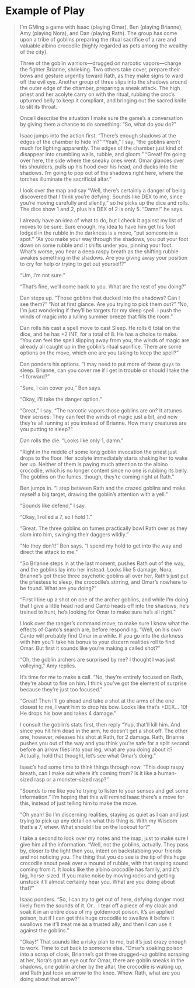 # Example of Play

> I’m GMing a game with Isaac \(playing Omar\), Ben \(playing Brianne\), Amy \(playing Nora\), and Dan \(playing Rath\). The group has come upon a tribe of goblins preparing the ritual sacrifice of a rare and valuable albino crocodile \(highly regarded as pets among the wealthy of the city\).
>
> Three of the goblin warriors—drugged on narcotic vapors—charge the fighter Brianne, shrieking. Two others take cover, prepare their bows and gesture urgently toward Rath, as they make signs to ward off the evil eye. Another group of three slips into the shadows around the outer edge of the chamber, preparing a sneak attack. The high priest and her acolyte carry on with the ritual, rubbing the croc’s upturned belly to keep it compliant, and bringing out the sacred knife to slit its throat.
>
> Once I describe the situation I make sure the game’s a conversation by giving them a chance to do something: “So, what do you do?”
>
> Isaac jumps into the action first. “There’s enough shadows at the edges of the chamber to hide in?” “Yeah,” I say, “the goblins aren’t much for lighting apparently. The edges of the chamber just kind of disappear into crumbling walls, rubble, and gloom.” “Great\! I’m going over here, the side where the sneaky ones went. Omar glances over his shoulders, pulls up his hood over his head, and ducks into the shadows. I’m going to pop out of the shadows right here, where the torches illuminate the sacrificial altar.”
>
> I look over the map and say “Well, there’s certainly a danger of being discovered that I think you’re defying. Sounds like DEX to me, since you’re moving carefully and silently,” so he picks up the dice and rolls. The dice show 1 and 2, plus his DEX of 2 is only 5. “Damn\!” he says.
>
> I already have an idea of what to do, but I check it against my list of moves to be sure. Sure enough, my idea to have him get his foot lodged in the rubble in the darkness is a move, “put someone in a spot.” “As you make your way through the shadows, you put your foot down on some rubble and it shifts under you, pinning your foot. What’s worse, you hear a deep raspy breath as the shifting rubble awakes something in the shadows. Are you giving away your position to cry for help or trying to get out yourself?”
>
> “Um, I’m not sure.”
>
> “That’s fine, we’ll come back to you. What are the rest of you doing?”
>
> Dan steps up. “Those goblins that ducked into the shadows? Can I see them?” “Not at first glance. Are you trying to pick them out?” “No, I’m just wondering if they’ll be targets for my sleep spell. I push the winds of magic into a lulling summer breeze that fills the room.”
>
> Dan rolls his cast a spell move to cast Sleep. He rolls 6 total on the dice, and he has +2 INT, for a total of 8. He has a choice to make. “You can feel the spell slipping away from you, the winds of magic are already all caught up in the goblin’s ritual sacrifice. There are some options on the move, which one are you taking to keep the spell?”
>
> Dan ponders his options. “I may need to put more of these guys to sleep. Brianne, can you cover me if I get in trouble or should I take the -1 forward?”
>
> “Sure, I can cover you,” Ben says.
>
> “Okay, I’ll take the danger option.”
>
> “Great,” I say. “The narcotic vapors those goblins are on? It attunes their senses: They can feel the winds of magic just a bit, and now they’re all running at you instead of Brianne. How many creatures are you putting to sleep?”
>
> Dan rolls the die. “Looks like only 1, damn.”
>
> “Right in the middle of some long goblin invocation the priest just drops to the floor. Her acolyte immediately starts shaking her to wake her up. Neither of them is paying much attention to the albino crocodile, which is no longer content since no one is rubbing its belly. The goblins on the fumes, though, they’re coming right at Rath.”
>
> Ben jumps in. “I step between Rath and the crazed goblins and make myself a big target, drawing the goblin’s attention with a yell.”
>
> “Sounds like defend,” I say.
>
> “Okay, I rolled a 7, so I hold 1.”
>
> “Great. The three goblins on fumes practically bowl Rath over as they slam into him, swinging their daggers wildly.”
>
> “No they don’t\!” Ben says. “I spend my hold to get into the way and direct the attack to me.”
>
> “So Brianne steps in at the last moment, pushes Rath out of the way, and the goblins lay into her instead. Looks like 5 damage. Nora, Brianne’s got these three psychotic goblins all over her, Rath’s just put the priestess to sleep, the crocodile’s stirring, and Omar’s nowhere to be found. What are you doing?”
>
> “First I line up a shot on one of the archer goblins, and while I’m doing that I give a little head nod and Canto heads off into the shadows, he’s trained to hunt, he’s looking for Omar to make sure he’s all right.”
>
> I look over the ranger’s command move, to make sure I know what the effects of Canto’s search are, before responding. “Well, on his own Canto will probably find Omar in a while. If you go into the darkness with him you’ll take his bonus to your discern realities roll to find Omar. But first it sounds like you’re making a called shot?”
>
> “Oh, the goblin archers are surprised by me? I thought I was just volleying,” Amy replies.
>
> It’s time for me to make a call. “No, they’re entirely focused on Rath, they’re about to fire on him. I think you’ve got the element of surprise because they’re just too focused.”
>
> “Great\! Then I’ll go ahead and take a shot at the arms of the one closest to me, I want him to drop his bow. Looks like that’s +DEX… 10\! He drops his bow and takes 4 damage.”
>
> I consult the goblin’s stats first, then reply “Yup, that’ll kill him. And since you hit him dead in the arm, he doesn’t get a shot off. The other one, however, releases his shot at Rath, for 2 damage. Rath, Brianne pushes you out of the way and you think you’re safe for a split second before an arrow flies into your leg, what are you doing about it? Actually, hold that thought, let’s see what Omar’s doing.”
>
> Isaac’s had some time to think things through now. “This deep raspy breath, can I make out where it’s coming from? Is it like a human-sized rasp or a monster-sized rasp?”
>
> “Sounds to me like you’re trying to listen to your senses and get some information.” I’m hoping that this will remind Isaac there’s a move for this, instead of just telling him to make the move.
>
> “Oh yeah\! So I’m discerning realities, staying as quiet as I can and just trying to pick up any detail on what this thing is. With my Wisdom that’s a 7, whew. What should I be on the lookout for?”
>
> I take a second to look over my notes and the map, just to make sure I give him all the information. “Well, not the goblins, actually. They pass by, closer to the light then you, intent on backstabbing your friends and not noticing you. The thing that you do see is the tip of this huge crocodile snout peak over a mound of rubble, with that rasping sound coming from it. It looks like the albino crocodile has family, and it’s big, horse-sized. If you make noise by moving rocks and getting unstuck it’ll almost certainly hear you. What are you doing about that?”
>
> Isaac ponders. “So, I can try to get out of here, defying danger most likely from the sounds of it. Or… I tear off a piece of my cloak and soak it in an entire dose of my goldenroot poison. It’s an applied poison, but if I can get this huge crocodile to swallow it before it swallows me it’ll treat me as a trusted ally, and then I can use it against the goblins.”
>
> “Okay\!” That sounds like a risky plan to me, but it’s just crazy enough to work. Time to cut back to someone else. “Omar’s soaking poison into a scrap of cloak, Brianne’s got three drugged-up goblins scraping at her, Nora’s got an eye out for Omar, there are goblin sneaks in the shadows, one goblin archer by the altar, the crocodile is waking up, and Rath just took an arrow to the knee. Whew. Rath, what are you doing about that arrow?”
